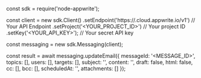 const sdk = require('node-appwrite');

const client = new sdk.Client()
    .setEndpoint('https://<REGION>.cloud.appwrite.io/v1') // Your API Endpoint
    .setProject('<YOUR_PROJECT_ID>') // Your project ID
    .setKey('<YOUR_API_KEY>'); // Your secret API key

const messaging = new sdk.Messaging(client);

const result = await messaging.updateEmail({
    messageId: '<MESSAGE_ID>',
    topics: [],
    users: [],
    targets: [],
    subject: '<SUBJECT>',
    content: '<CONTENT>',
    draft: false,
    html: false,
    cc: [],
    bcc: [],
    scheduledAt: '',
    attachments: []
});
